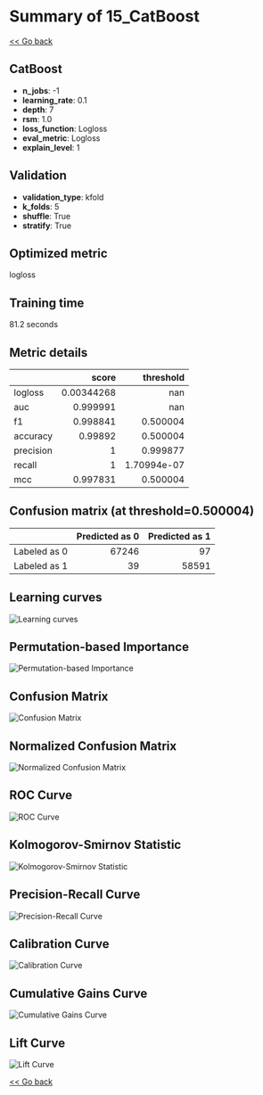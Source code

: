 # Summary of 15_CatBoost

[<< Go back](../README.md)


## CatBoost
- **n_jobs**: -1
- **learning_rate**: 0.1
- **depth**: 7
- **rsm**: 1.0
- **loss_function**: Logloss
- **eval_metric**: Logloss
- **explain_level**: 1

## Validation
 - **validation_type**: kfold
 - **k_folds**: 5
 - **shuffle**: True
 - **stratify**: True

## Optimized metric
logloss

## Training time

81.2 seconds

## Metric details
|           |      score |     threshold |
|:----------|-----------:|--------------:|
| logloss   | 0.00344268 | nan           |
| auc       | 0.999991   | nan           |
| f1        | 0.998841   |   0.500004    |
| accuracy  | 0.99892    |   0.500004    |
| precision | 1          |   0.999877    |
| recall    | 1          |   1.70994e-07 |
| mcc       | 0.997831   |   0.500004    |


## Confusion matrix (at threshold=0.500004)
|              |   Predicted as 0 |   Predicted as 1 |
|:-------------|-----------------:|-----------------:|
| Labeled as 0 |            67246 |               97 |
| Labeled as 1 |               39 |            58591 |

## Learning curves
![Learning curves](learning_curves.png)

## Permutation-based Importance
![Permutation-based Importance](permutation_importance.png)
## Confusion Matrix

![Confusion Matrix](confusion_matrix.png)


## Normalized Confusion Matrix

![Normalized Confusion Matrix](confusion_matrix_normalized.png)


## ROC Curve

![ROC Curve](roc_curve.png)


## Kolmogorov-Smirnov Statistic

![Kolmogorov-Smirnov Statistic](ks_statistic.png)


## Precision-Recall Curve

![Precision-Recall Curve](precision_recall_curve.png)


## Calibration Curve

![Calibration Curve](calibration_curve_curve.png)


## Cumulative Gains Curve

![Cumulative Gains Curve](cumulative_gains_curve.png)


## Lift Curve

![Lift Curve](lift_curve.png)



[<< Go back](../README.md)

